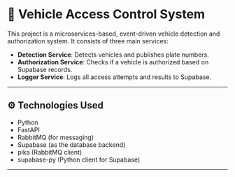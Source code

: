 # 🚗 Vehicle Access Control System

This project is a microservices-based, event-driven vehicle detection and authorization system. It consists of three main services:

- **Detection Service**: Detects vehicles and publishes plate numbers.
- **Authorization Service**: Checks if a vehicle is authorized based on Supabase records.
- **Logger Service**: Logs all access attempts and results to Supabase.

---

## ⚙️ Technologies Used

- Python
- FastAPI
- RabbitMQ (for messaging)
- Supabase (as the database backend)
- pika (RabbitMQ client)
- supabase-py (Python client for Supabase)

---
